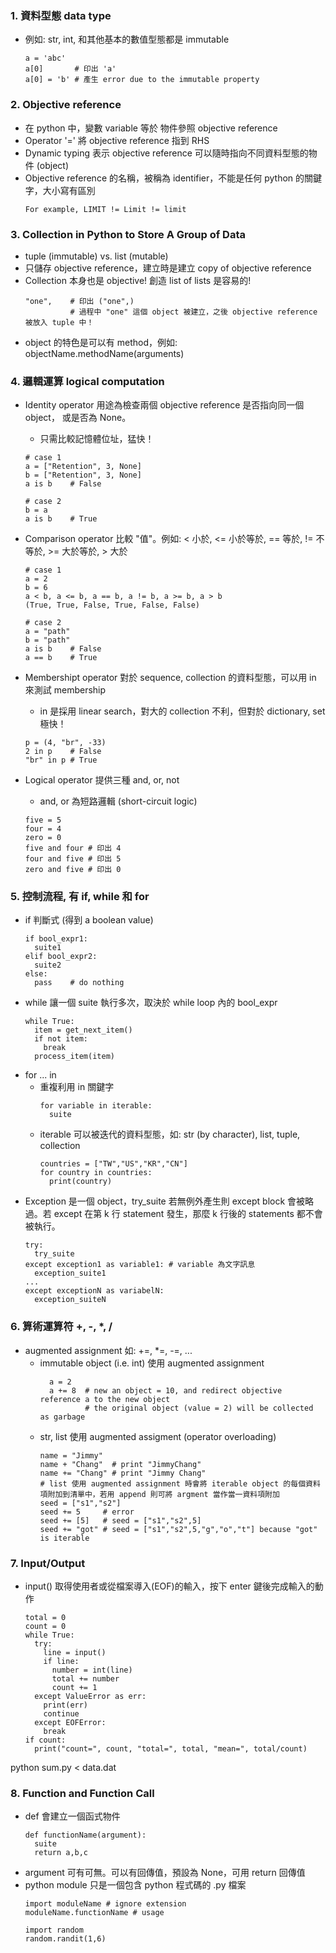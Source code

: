 ### 1. 資料型態 data type
- 例如: str, int, 和其他基本的數值型態都是 immutable
  ```
  a = 'abc'
  a[0]       # 印出 'a'
  a[0] = 'b' # 產生 error due to the immutable property
  ```

### 2. Objective reference
- 在 python 中，變數 variable 等於 物件參照 objective reference
- Operator '=' 將 objective reference 指到 RHS
- Dynamic typing 表示 objective reference 可以隨時指向不同資料型態的物件 (object)
- Objective reference 的名稱，被稱為 identifier，不能是任何 python 的關鍵字，大小寫有區別
  ```
  For example, LIMIT != Limit != limit
  ```

### 3. Collection in Python to Store A Group of Data
- tuple (immutable) vs. list (mutable)
- 只儲存 objective reference，建立時是建立 copy of objective reference
- Collection 本身也是 objective! 創造 list of lists 是容易的!
  ```
  "one",    # 印出 ("one",)
            # 過程中 "one" 這個 object 被建立，之後 objective reference 被放入 tuple 中！
  ```
- object 的特色是可以有 method，例如: objectName.methodName(arguments) 

### 4. 邏輯運算 logical computation
- Identity operator 用途為檢查兩個 objective reference 是否指向同一個 object， 或是否為 None。
  - 只需比較記憶體位址，猛快！
  ```
  # case 1
  a = ["Retention", 3, None]
  b = ["Retention", 3, None]
  a is b    # False

  # case 2
  b = a
  a is b    # True
  ```

- Comparison operator 比較 "值"。例如: < 小於, <= 小於等於, == 等於, != 不等於, >= 大於等於, > 大於
  ```
  # case 1
  a = 2
  b = 6
  a < b, a <= b, a == b, a != b, a >= b, a > b 
  (True, True, False, True, False, False)

  # case 2
  a = "path"
  b = "path"
  a is b    # False
  a == b    # True
  ```

- Membershipt operator 對於 sequence, collection 的資料型態，可以用 in 來測試 membership
  - in 是採用 linear search，對大的 collection 不利，但對於 dictionary, set 極快！
  ```
  p = (4, "br", -33)
  2 in p    # False
  "br" in p # True
  ```

- Logical operator 提供三種 and, or, not
  - and, or 為短路邏輯 (short-circuit logic)
  ```
  five = 5
  four = 4
  zero = 0
  five and four # 印出 4
  four and five # 印出 5
  zero and five # 印出 0
  ```

### 5. 控制流程, 有 if, while 和 for
- if 判斷式 (得到 a boolean value)
  ```
  if bool_expr1:
    suite1
  elif bool_expr2:
    suite2   
  else:
    pass    # do nothing
  ```
- while 讓一個 suite 執行多次，取決於 while loop 內的 bool_expr
  ```
  while True:
    item = get_next_item()
    if not item:
      break
    process_item(item)
  ```
- for ... in 
  - 重複利用 in 關鍵字
    ```
    for variable in iterable:
      suite
    ```
  - iterable 可以被迭代的資料型態，如: str (by character), list, tuple, collection
    ```
    countries = ["TW","US","KR","CN"]
    for country in countries:
      print(country)
    ```
- Exception 是一個 object，try_suite 若無例外產生則 except block 會被略過。若 except 在第 k 行 statement 發生，那麼 k 行後的 statements 都不會被執行。
  ```
  try:
    try_suite
  except exception1 as variable1: # variable 為文字訊息
    exception_suite1
  ...
  except exceptionN as variabelN:
    exception_suiteN
  ```
  
  
  
### 6. 算術運算符 +, -, *, /
- augmented assignment 如: +=, \*=, -=, ...
  - immutable object (i.e. int) 使用 augmented assignment
    ```
      a = 2
      a += 8  # new an object = 10, and redirect objective reference a to the new object
              # the original object (value = 2) will be collected as garbage
    ```
  - str, list 使用 augmented assigment (operator overloading)
    ```
    name = "Jimmy"
    name + "Chang"  # print "JimmyChang"
    name += "Chang" # print "Jimmy Chang"
    # list 使用 augmented assignment 時會將 iterable object 的每個資料項附加到清單中，若用 append 則可將 argment 當作當一資料項附加
    seed = ["s1","s2"]
    seed += 5     # error
    seed += [5]   # seed = ["s1","s2",5]
    seed += "got" # seed = ["s1","s2",5,"g","o","t"] because "got" is iterable
    ```
### 7. Input/Output
- input\(\) 取得使用者或從檔案導入\(EOF\)的輸入，按下 enter 鍵後完成輸入的動作
  ```
  total = 0
  count = 0
  while True:
    try:
      line = input()
      if line:
        number = int(line)
        total += number
        count += 1
    except ValueError as err:
      print(err)
      continue
    except EOFError:
      break
  if count:
    print("count=", count, "total=", total, "mean=", total/count)
  ```
python sum.py < data.dat

### 8. Function and Function Call
- def 會建立一個函式物件
  ```
  def functionName(argument):
    suite
    return a,b,c
  ```
- argument 可有可無。可以有回傳值，預設為 None，可用 return 回傳值
- python module 只是一個包含 python 程式碼的 \.py 檔案
  ```
  import moduleName # ignore extension
  moduleName.functionName # usage

  import random
  random.randit(1,6)
  ```
